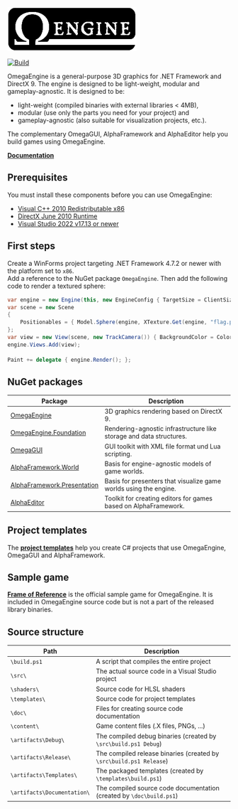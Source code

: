 ![OmegaEngine](https://github.com/omegaengine/omegaengine/raw/master/logo.png)

[![Build](https://github.com/omegaengine/omegaengine/actions/workflows/build.yml/badge.svg)](https://github.com/omegaengine/omegaengine/actions/workflows/build.yml)

OmegaEngine is a general-purpose 3D graphics for .NET Framework and DirectX 9. The engine is designed to be light-weight, modular and gameplay-agnostic. It is designed to be:

 * light-weight (compiled binaries with external libraries < 4MB),
 * modular (use only the parts you need for your project) and
 * gameplay-agnostic (also suitable for visualization projects, etc.).

The complementary OmegaGUI, AlphaFramework and AlphaEditor help you build games using OmegaEngine.

**[Documentation](https://docs.omegaengine.de/)**

## Prerequisites

You must install these components before you can use OmegaEngine:

- [Visual C++ 2010 Redistributable x86](https://www.microsoft.com/en-us/download/details.aspx?id=26999)
- [DirectX June 2010 Runtime](https://www.microsoft.com/en-us/download/details.aspx?id=8109)
- [Visual Studio 2022 v17.13 or newer](https://www.visualstudio.com/downloads/)

## First steps

Create a WinForms project targeting .NET Framework 4.7.2 or newer with the platform set to `x86`.  
Add a reference to the NuGet package `OmegaEngine`. Then add the following code to render a textured sphere:

```csharp
var engine = new Engine(this, new EngineConfig { TargetSize = ClientSize });
var scene = new Scene
{
    Positionables = { Model.Sphere(engine, XTexture.Get(engine, "flag.png")) }
};
var view = new View(scene, new TrackCamera()) { BackgroundColor = Color.CornflowerBlue };
engine.Views.Add(view);

Paint += delegate { engine.Render(); };
```

## NuGet packages

| Package                                                                                    | Description                                                          |
| ------------------------------------------------------------------------------------------ | -------------------------------------------------------------------- |
| [OmegaEngine](https://www.nuget.org/packages/OmegaEngine/)                                 | 3D graphics rendering based on DirectX 9.                            |
| [OmegaEngine.Foundation](https://www.nuget.org/packages/OmegaEngine.Foundation/)           | Rendering-agnostic infrastructure like storage  and data structures. |
| [OmegaGUI](https://www.nuget.org/packages/OmegaGUI/)                                       | GUI toolkit with XML file format und Lua scripting.                  |
| [AlphaFramework.World](https://www.nuget.org/packages/AlphaFramework.World/)               | Basis for engine-agnostic models of game worlds.                     |
| [AlphaFramework.Presentation](https://www.nuget.org/packages/AlphaFramework.Presentation/) | Basis for presenters that visualize game worlds using the engine.    |
| [AlphaEditor](https://www.nuget.org/packages/AlphaEditor/)                                 | Toolkit for creating editors for games based on AlphaFramework.      |

## Project templates

The **[project templates](https://www.nuget.org/packages/OmegaEngine.Templates#readme-body-tab)** help you create C# projects that use OmegaEngine, OmegaGUI and AlphaFramework.

## Sample game

**[Frame of Reference](https://github.com/omegaengine/omegaengine/tree/master/src/FrameOfReference)** is the official sample game for OmegaEngine. It is included in OmegaEngine source code but is not a part of the released library binaries.

## Source structure

| Path                        | Description                                                          |
| --------------------------- | -------------------------------------------------------------------- |
| `\build.ps1`                | A script that compiles the entire project                            |
| `\src\`                     | The actual source code in a Visual Studio project                    |
| `\shaders\`                 | Source code for HLSL shaders                                         |
| `\templates\`               | Source code for project templates                                    |
| `\doc\`                     | Files for creating source code documentation                         |
| `\content\`                 | Game content files (.X files, PNGs, ...)                             |
| `\artifacts\Debug\`         | The compiled debug binaries (created by `\src\build.ps1 Debug`)      |
| `\artifacts\Release\`       | The compiled release binaries (created by `\src\build.ps1 Release`)  |
| `\artifacts\Templates\`     | The packaged templates (created by `\templates\build.ps1`)           |
| `\artifacts\Documentation\` | The compiled source code documentation (created by `\doc\build.ps1`) |
